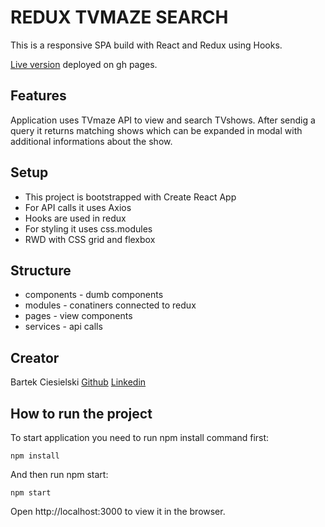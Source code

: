 # REDUX TVMAZE SEARCH

This is a responsive SPA build with React and Redux using Hooks.

[Live version](https://bartek-ciesielski.github.io/tv_maze_search/) deployed on gh pages.

## Features

Application uses TVmaze API to view and search TVshows. 
After sendig a query it returns matching shows which can be expanded in modal with additional informations about the show.

## Setup

- This project is bootstrapped with Create React App
- For API calls it uses Axios
- Hooks are used in redux
- For styling it uses css.modules
- RWD with CSS grid and flexbox

## Structure

- components - dumb components
- modules - conatiners connected to redux
- pages - view components
- services - api calls

## Creator

Bartek Ciesielski [Github](https://github.com/bartek-ciesielski) [Linkedin](https://www.linkedin.com/in/bartek-ciesielski/)

## How to run the project

To start application you need to run npm install command first:

`npm install`

And then run npm start:

`npm start`

Open http://localhost:3000 to view it in the browser.
